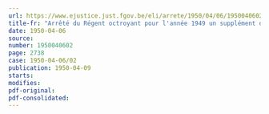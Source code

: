 ```yaml
---
url: https://www.ejustice.just.fgov.be/eli/arrete/1950/04/06/1950040602/justel
title-fr: "Arrêté du Régent octroyant pour l'année 1949 un supplément d'allocation aux bénéficiaires d'une allocation de vieillesse, de veuve, d'orphelin ou d'invalidité, à charge du fonds d'allocation pour employés"
date: 1950-04-06
source:
number: 1950040602
page: 2738
case: 1950-04-06/02
publication: 1950-04-09
starts:
modifies:
pdf-original:
pdf-consolidated:
---
```


